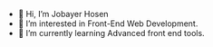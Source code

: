 - 👋 Hi, I’m Jobayer Hosen
- 👀 I’m interested in Front-End Web Development.
- 🌱 I’m currently learning Advanced front end tools.


<!---
Md-Jobayer-Hosen/Md-Jobayer-Hosen is a ✨ special ✨ repository because its `README.md` (this file) appears on your GitHub profile.
You can click the Preview link to take a look at your changes.
--->
